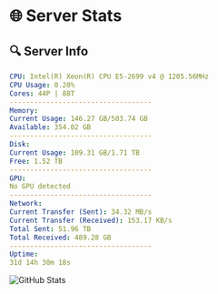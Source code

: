 # 🌐 Server Stats
## 🔍 Server Info
```yaml
CPU: Intel(R) Xeon(R) CPU E5-2699 v4 @ 1205.56MHz
CPU Usage: 0.20%
Cores: 44P | 88T
-----------------------------------
Memory:
Current Usage: 146.27 GB/503.74 GB
Available: 354.02 GB
-----------------------------------
Disk:
Current Usage: 109.31 GB/1.71 TB
Free: 1.52 TB
-----------------------------------
GPU:
No GPU detected
-----------------------------------
Network:
Current Transfer (Sent): 34.32 MB/s
Current Transfer (Received): 153.17 KB/s
Total Sent: 51.96 TB
Total Received: 489.28 GB
-----------------------------------
Uptime:
31d 14h 30m 18s
```
![GitHub Stats](https://img.shields.io/badge/Updated-2025-04-08_11:53:07-blue)
